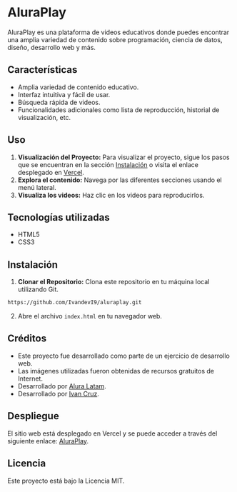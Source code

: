 # AluraPlay

AluraPlay es una plataforma de videos educativos donde puedes encontrar una amplia variedad de contenido sobre programación, ciencia de datos, diseño, desarrollo web y más.

## Características
- Amplia variedad de contenido educativo.
- Interfaz intuitiva y fácil de usar.
- Búsqueda rápida de videos.
- Funcionalidades adicionales como lista de reproducción, historial de visualización, etc.

## Uso
1. **Visualización del Proyecto:** Para visualizar el proyecto, sigue los pasos que se encuentran en la sección [Instalación](#instalación) o visita el enlace desplegado en [Vercel](https://aluraplay-rho-rosy.vercel.app/).
2. **Explora el contenido:** Navega por las diferentes secciones usando el menú lateral.
3. **Visualiza los videos:** Haz clic en los videos para reproducirlos.

## Tecnologías utilizadas

- HTML5
- CSS3

## Instalación

1. **Clonar el Repositorio:** Clona este repositorio en tu máquina local utilizando Git.
```bash
https://github.com/IvandevI9/aluraplay.git
```
2. Abre el archivo `index.html` en tu navegador web.

## Créditos

- Este proyecto fue desarrollado como parte de un ejercicio de desarrollo web.
- Las imágenes utilizadas fueron obtenidas de recursos gratuitos de Internet.
- Desarrollado por [Alura Latam](https://www.linkedin.com/company/alura-latam/).
- Desarrollado por [Ivan Cruz](https://www.linkedin.com/in/ivan-cruz-1906mx/).


## Despliegue

El sitio web está desplegado en Vercel y se puede acceder a través del siguiente enlace: [AluraPlay](https://aluraplay-rho-rosy.vercel.app/).


## Licencia

Este proyecto está bajo la Licencia MIT.
